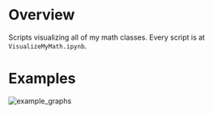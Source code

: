 # Overview
Scripts visualizing all of my math classes. Every script is at `VisualizeMyMath.ipynb`.

# Examples

![example_graphs](https://user-images.githubusercontent.com/19341857/172453929-92675a7b-524f-4f34-856d-8083ea34e1eb.png)

<br>
<br>
<br>
